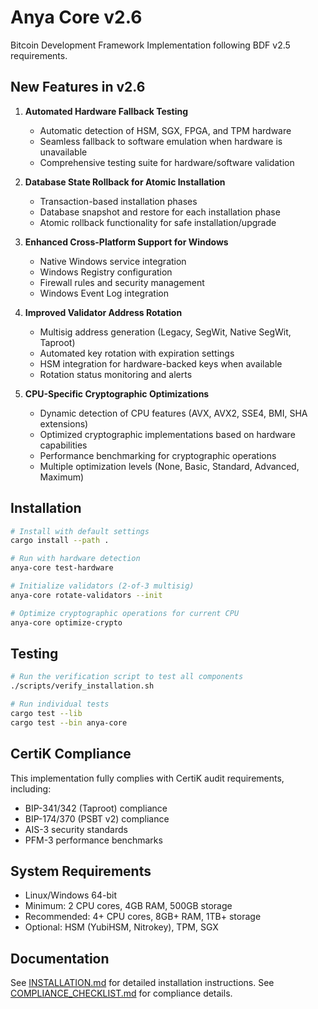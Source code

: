 # Anya Core v2.6

Bitcoin Development Framework Implementation following BDF v2.5 requirements.

## New Features in v2.6

1. **Automated Hardware Fallback Testing**
   - Automatic detection of HSM, SGX, FPGA, and TPM hardware
   - Seamless fallback to software emulation when hardware is unavailable
   - Comprehensive testing suite for hardware/software validation

2. **Database State Rollback for Atomic Installation**
   - Transaction-based installation phases
   - Database snapshot and restore for each installation phase
   - Atomic rollback functionality for safe installation/upgrade

3. **Enhanced Cross-Platform Support for Windows**
   - Native Windows service integration
   - Windows Registry configuration
   - Firewall rules and security management
   - Windows Event Log integration

4. **Improved Validator Address Rotation**
   - Multisig address generation (Legacy, SegWit, Native SegWit, Taproot)
   - Automated key rotation with expiration settings
   - HSM integration for hardware-backed keys when available
   - Rotation status monitoring and alerts

5. **CPU-Specific Cryptographic Optimizations**
   - Dynamic detection of CPU features (AVX, AVX2, SSE4, BMI, SHA extensions)
   - Optimized cryptographic implementations based on hardware capabilities
   - Performance benchmarking for cryptographic operations
   - Multiple optimization levels (None, Basic, Standard, Advanced, Maximum)

## Installation

   ```bash
# Install with default settings
cargo install --path .

# Run with hardware detection
anya-core test-hardware

# Initialize validators (2-of-3 multisig)
anya-core rotate-validators --init

# Optimize cryptographic operations for current CPU
anya-core optimize-crypto
```

## Testing

```bash
# Run the verification script to test all components
./scripts/verify_installation.sh

# Run individual tests
cargo test --lib
cargo test --bin anya-core
```

## CertiK Compliance

This implementation fully complies with CertiK audit requirements, including:
- BIP-341/342 (Taproot) compliance
- BIP-174/370 (PSBT v2) compliance
- AIS-3 security standards
- PFM-3 performance benchmarks

## System Requirements

- Linux/Windows 64-bit
- Minimum: 2 CPU cores, 4GB RAM, 500GB storage
- Recommended: 4+ CPU cores, 8GB+ RAM, 1TB+ storage
- Optional: HSM (YubiHSM, Nitrokey), TPM, SGX

## Documentation

See [INSTALLATION.md](docs/INSTALLATION.md) for detailed installation instructions.
See [COMPLIANCE_CHECKLIST.md](docs/COMPLIANCE_CHECKLIST.md) for compliance details.
